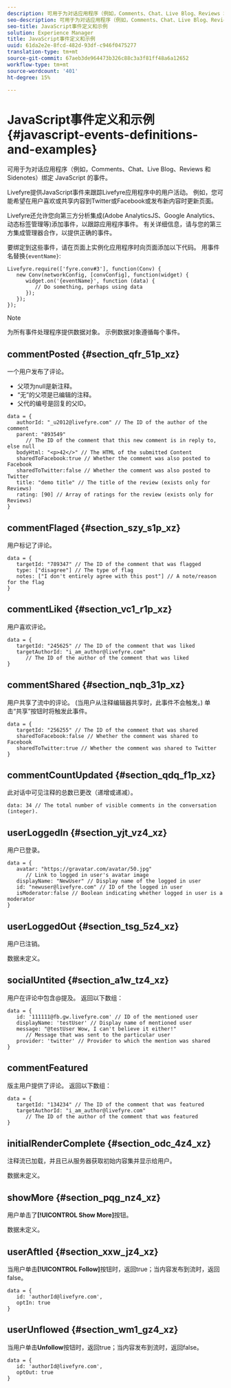 ```yaml
---
description: 可用于为对话应用程序（例如，Comments、Chat、Live Blog、Reviews 和 Sidenotes）绑定 JavaScript 的事件。
seo-description: 可用于为对话应用程序（例如，Comments、Chat、Live Blog、Reviews 和 Sidenotes）绑定 JavaScript 的事件。
seo-title: JavaScript事件定义和示例
solution: Experience Manager
title: JavaScript事件定义和示例
uuid: 61da2e2e-8fcd-482d-93df-c946f0475277
translation-type: tm+mt
source-git-commit: 67aeb3de964473b326c88c3a3f81ff48a6a12652
workflow-type: tm+mt
source-wordcount: '401'
ht-degree: 15%

---
```



# JavaScript事件定义和示例{#javascript-events-definitions-and-examples}

可用于为对话应用程序（例如，Comments、Chat、Live Blog、Reviews 和 Sidenotes）绑定 JavaScript 的事件。

Livefyre提供JavaScript事件来跟踪Livefyre应用程序中的用户活动。 例如，您可能希望在用户喜欢或共享内容到Twitter或Facebook或发布新内容时更新页面。

Livefyre还允许您向第三方分析集成(Adobe AnalyticsJS、Google Analytics、动态标签管理等)添加事件，以跟踪应用程序事件。 有关详细信息，请与您的第三方集成管理器合作，以提供正确的事件。

要绑定到这些事件，请在页面上实例化应用程序时向页面添加以下代码。 用事件名替换`{eventName}`:

```
Livefyre.require(['fyre.conv#3'], function(Conv) { 
   new Conv(networkConfig, [convConfig], function(widget) { 
      widget.on('{eventName}', function (data) { 
         // Do something, perhaps using data 
      }); 
   }); 
});
```

>[!NOTE]
>
>为所有事件处理程序提供数据对象。 示例数据对象遵循每个事件。

## commentPosted {#section_qfr_51p_xz}

一个用户发布了评论。

* 父项为null是新注释。
* “无”的父项是已编辑的注释。
* 父代的编号是回复的父ID。

```
data = { 
   authorId: "_u2012@livefyre.com" // The ID of the author of the comment  
   parent: "893549"  
      // The ID of the comment that this new comment is in reply to, else null 
   bodyHtml: "<p>42</>" // The HTML of the submitted Content 
   sharedToFacebook:true // Whether the comment was also posted to Facebook 
   sharedToTwitter:false // Whether the comment was also posted to Twitter 
   title: "demo title" // The title of the review (exists only for Reviews) 
   rating: [90] // Array of ratings for the review (exists only for Reviews) 
} 
```

## commentFlaged {#section_szy_s1p_xz}

用户标记了评论。

```
data = { 
   targetId: "789347" // The ID of the comment that was flagged 
   type: ["disagree"] // The type of flag 
   notes: ["I don't entirely agree with this post"] // A note/reason for the flag 
}
```

## commentLiked {#section_vc1_r1p_xz}

用户喜欢评论。

```
data = { 
   targetId: "245625" // The ID of the comment that was liked 
   targetAuthorId: "i_am_author@livefyre.com"  
      // The ID of the author of the comment that was liked 
} 
```

## commentShared {#section_nqb_31p_xz}

用户共享了流中的评论。 (当用户从注释编辑器共享时，此事件不会触发。) 单击“共享”按钮时将触发此事件。

```
data = { 
   targetId: "256255" // The ID of the comment that was shared 
   sharedToFacebook:false // Whether the comment was shared to Facebook 
   sharedToTwitter:true // Whether the comment was shared to Twitter 
}
```

## commentCountUpdated {#section_qdq_f1p_xz}

此对话中可见注释的总数已更改（递增或递减）。

```
data: 34 // The total number of visible comments in the conversation (integer). 
```

## userLoggedIn {#section_yjt_vz4_xz}

用户已登录。

```
data = { 
   avatar: "https://gravatar.com/avatar/50.jpg"  
      // Link to logged in user's avatar image 
   displayName: "NewUser" // Display name of the logged in user 
   id: "newuser@livefyre.com" // ID of the logged in user 
   isModerator:false // Boolean indicating whether logged in user is a moderator 
}
```

## userLoggedOut {#section_tsg_5z4_xz}

用户已注销。

数据未定义。

## socialUntited {#section_a1w_tz4_xz}

用户在评论中包含@提及。 返回以下数组：

```
data = { 
   id: '111111@fb.gw.livefyre.com' // ID of the mentioned user 
   displayName: 'testUser' // Display name of mentioned user 
   message: "@testUser Wow, I can't believe it either!"  
      // Message that was sent to the particular user 
   provider: 'twitter' // Provider to which the mention was shared 
} 
```

## commentFeatured

版主用户提供了评论。 返回以下数组：

```
data = { 
   targetId: "134234" // The ID of the comment that was featured 
   targetAuthorId: "i_am_author@livefyre.com"  
      // The ID of the author of the comment that was featured 
}
```

## initialRenderComplete {#section_odc_4z4_xz}

注释流已加载，并且已从服务器获取初始内容集并显示给用户。

数据未定义。

## showMore {#section_pqg_nz4_xz}

用户单击了&#x200B;**[!UICONTROL Show More]**&#x200B;按钮。

数据未定义。

## userAftled {#section_xxw_jz4_xz}

当用户单击&#x200B;**[!UICONTROL Follow]**&#x200B;按钮时，返回true；当内容发布到流时，返回false。

```
data = { 
   id: 'authorId@livefyre.com', 
   optIn: true 
}
```

## userUnflowed {#section_wm1_gz4_xz}

当用户单击&#x200B;**Unfollow**&#x200B;按钮时，返回true；当内容发布到流时，返回false。

```
data = { 
   id: 'authorId@livefyre.com', 
   optOut: true 
}
```

